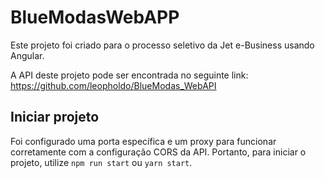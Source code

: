 # BlueModasWebAPP

Este projeto foi criado para o processo seletivo da Jet e-Business usando Angular.

A API deste projeto pode ser encontrada no seguinte link: https://github.com/leopholdo/BlueModas_WebAPI

## Iniciar projeto

Foi configurado uma porta específica e um proxy para funcionar corretamente com a configuração CORS da API. Portanto, para iniciar o projeto, utilize `npm run start` ou `yarn start`.

